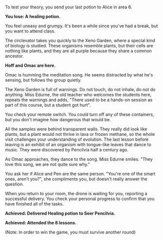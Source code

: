 To test your theory, you send your last potion to Alice in area 6. 

**You lose: A healing potion.**

You feel uneasy and grumpy. It's been a while since you've had a break, but you want to attend class.

The circlevator takes you quickly to the Xeno Garden, where a special kind of biology is studied. These organisms resemble plants, but their cells are nothing like plants, and they are all purple because they share a common ancestor.

**Hoff and Omac are here.**

Omac is humming the meditation song. He seems distracted by what he's sensing, but follows the group quietly.

The Xeno Garden is full of warnings. Do not touch, do not inhale, do not do anything. Miss Edurne, the old teacher who welcomes the students here, repeats the warnings and adds, "There used to be a hands-on session as part of this course, but a student got hurt". 

You check your remote switch. You could turn off any of these containers, but you don't imagine how dangerous that would be.

All the samples were behind transparent walls. They really did look like plants, but a plant would not thrive in lava or frozen methane, so the whole visit challenges your understanding of evolution. The last lesson before leaving is an exhibit of an organism with tongue-like leaves that dance to music. They were discovered by Pencilvia half a century ago.

As Omac approaches, they dance to the song. Miss Edurne smiles. "They love this song, we are not quite sure why."

You ask her if Alice and Pen are the same person. "You're one of the smart ones, aren't you?", she compliments you, but doesn't really answer the question.

When you return to your room, the drone is waiting for you, reporting a successful delivery. You check your personal progress to confirm that you have finished all of the tasks.

**Achieved: Delivered Healing potion to Seer Pencilvia.**

**Achieved: Attended the 8 lessons.**

(Note: In order to win the game, you must survive another round)

